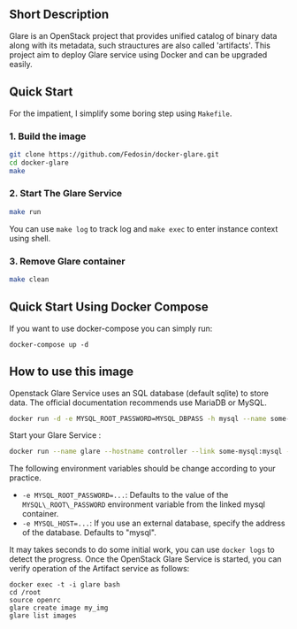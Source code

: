 ## Short Description

Glare is an OpenStack project that provides unified catalog of binary data along with its metadata, such strauctures are also called 'artifacts'. This project aim to deploy Glare service using Docker and can be upgraded easily.

## Quick Start

For the impatient, I simplify some boring step using `Makefile`.

### 1. Build the image

```bash
git clone https://github.com/Fedosin/docker-glare.git
cd docker-glare
make
```

### 2. Start The Glare Service

```bash
make run
```

You can use `make log` to track log and `make exec` to enter instance context using shell.

### 3. Remove Glare container

```bash
make clean
```

## Quick Start Using Docker Compose

If you want to use docker-compose you can simply run:

```docker-compose up -d```

## How to use this image

Openstack Glare Service uses an SQL database (default sqlite) to store data. The official documentation recommends use MariaDB or MySQL.

```bash
docker run -d -e MYSQL_ROOT_PASSWORD=MYSQL_DBPASS -h mysql --name some-mysql -d mariadb
```

Start your Glare Service :

```bash
docker run --name glare --hostname controller --link some-mysql:mysql -p 9494:9494  -d mfedosin/openstack-glare
```

The following environment variables should be change according to your practice.

* `-e MYSQL_ROOT_PASSWORD=...`: Defaults to the value of the `MYSQL\_ROOT\_PASSWORD` environment variable from the linked mysql container.
* `-e MYSQL_HOST=...`: If you use an external database, specify the address of the database. Defaults to "mysql".

It may takes seconds to do some initial work, you can use `docker logs` to detect the progress. Once the OpenStack Glare Service is started, you can verify operation of the Artifact service as follows:

```
docker exec -t -i glare bash
cd /root
source openrc
glare create image my_img
glare list images
```
